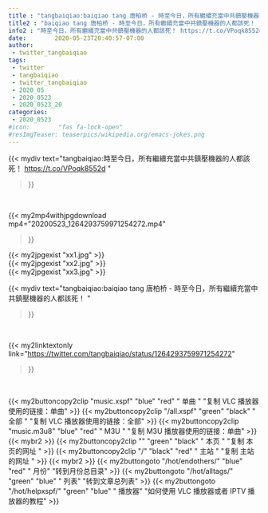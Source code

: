 ```yaml
---
title : "tangbaiqiao:baiqiao tang 唐柏桥 - 時至今日，所有繼續充當中共鎮壓機器的人都該死！ "
title2 : "baiqiao tang 唐柏桥 - 時至今日，所有繼續充當中共鎮壓機器的人都該死！ "
info2 : "時至今日，所有繼續充當中共鎮壓機器的人都該死！ https://t.co/VPoqk8552d "
date:        2020-05-23T20:40:57-07:00
author:
 - twitter_tangbaiqiao
tags:
 - twitter
 - tangbaiqiao
 - twitter_tangbaiqiao
 - 2020_05
 - 2020_0523
 - 2020_0523_20
categories:
 - 2020_0523
#icon:        "fas fa-lock-open"
#resImgTeaser: teaserpics/wikipedia.org/emacs-jokes.png
---
```


{{< mydiv text="tangbaiqiao:時至今日，所有繼續充當中共鎮壓機器的人都該死！ https://t.co/VPoqk8552d "
>}}
<br>


{{< my2mp4withjpgdownload mp4="20200523_1264293759971254272.mp4"
>}}

{{< my2jpgexist "xx1.jpg" >}}<br>
{{< my2jpgexist "xx2.jpg" >}}<br>
{{< my2jpgexist "xx3.jpg" >}}<br>



{{< mydiv text="tangbaiqiao:baiqiao tang 唐柏桥 - 時至今日，所有繼續充當中共鎮壓機器的人都該死！ "
>}}
<br>

{{< my2linktextonly link="https://twitter.com/tangbaiqiao/status/1264293759971254272"
>}}


<br>

{{< my2buttoncopy2clip "music.xspf"        "blue"   "red"    " 单曲 "  "复制 VLC 播放器使用的链接：单曲" >}} {{< my2buttoncopy2clip "/all.xspf"         "green"  "black"  " 全部 "  "复制 VLC 播放器使用的链接：全部" >}} {{< my2buttoncopy2clip "music.m3u8"        "blue"   "red"    " M3U  "    "复制 M3U 播放器使用的链接：单曲" >}} {{< mybr2 >}} {{< my2buttoncopy2clip ""                  "green"  "black"  " 本页 "    "复制 本页的网址 " >}} {{< my2buttoncopy2clip "/"                 "black"  "red"    " 主站 "    "复制 主站的网址 " >}} {{< mybr2 >}} {{< my2buttongoto      "/hot/endothers/"   "blue"   "red"    " 月份"   "转到月份总目录" >}} {{< my2buttongoto      "/hot/alltags/"     "green"  "blue"   " 列表"   "转到文章总列表" >}} {{< my2buttongoto      "/hot/helpxspf/"    "green"  "blue"   " 播放器" "如何使用 VLC 播放器或者 IPTV 播放器的教程" >}} 
